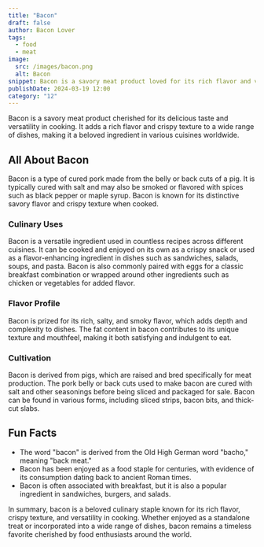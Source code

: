 ```yaml
---
title: "Bacon"
draft: false
author: Bacon Lover
tags:
  - food
  - meat
image:
  src: /images/bacon.png
  alt: Bacon
snippet: Bacon is a savory meat product loved for its rich flavor and versatility in cooking.
publishDate: 2024-03-19 12:00
category: "12"
---
```


Bacon is a savory meat product cherished for its delicious taste and versatility in cooking. It adds a rich flavor and crispy texture to a wide range of dishes, making it a beloved ingredient in various cuisines worldwide.

## All About Bacon

Bacon is a type of cured pork made from the belly or back cuts of a pig. It is typically cured with salt and may also be smoked or flavored with spices such as black pepper or maple syrup. Bacon is known for its distinctive savory flavor and crispy texture when cooked.

### Culinary Uses

Bacon is a versatile ingredient used in countless recipes across different cuisines. It can be cooked and enjoyed on its own as a crispy snack or used as a flavor-enhancing ingredient in dishes such as sandwiches, salads, soups, and pasta. Bacon is also commonly paired with eggs for a classic breakfast combination or wrapped around other ingredients such as chicken or vegetables for added flavor.

### Flavor Profile

Bacon is prized for its rich, salty, and smoky flavor, which adds depth and complexity to dishes. The fat content in bacon contributes to its unique texture and mouthfeel, making it both satisfying and indulgent to eat.

### Cultivation

Bacon is derived from pigs, which are raised and bred specifically for meat production. The pork belly or back cuts used to make bacon are cured with salt and other seasonings before being sliced and packaged for sale. Bacon can be found in various forms, including sliced strips, bacon bits, and thick-cut slabs.

## Fun Facts

- The word "bacon" is derived from the Old High German word "bacho," meaning "back meat."
- Bacon has been enjoyed as a food staple for centuries, with evidence of its consumption dating back to ancient Roman times.
- Bacon is often associated with breakfast, but it is also a popular ingredient in sandwiches, burgers, and salads.

In summary, bacon is a beloved culinary staple known for its rich flavor, crispy texture, and versatility in cooking. Whether enjoyed as a standalone treat or incorporated into a wide range of dishes, bacon remains a timeless favorite cherished by food enthusiasts around the world.

